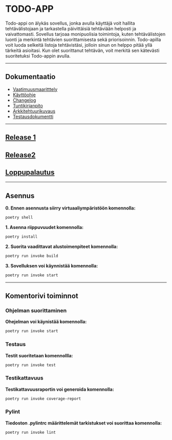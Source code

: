 
# TODO-APP
Todo-appi on älykäs sovellus, jonka avulla käyttäjä voit hallita tehtävälistojaan ja tarkastella päivittäisiä tehtäviään helposti ja vaivattomasti. Sovellus tarjoaa monipuolisia toimintoja, kuten tehtävälistojen luonti ja merkintä tehtävien suorittamisesta sekä priorisoinnin. Todo-apilla voit luoda selkeitä listoja tehtävistäsi, jolloin sinun on helppo pitää yllä tärkeitä asioitasi. Kun olet suorittanut tehtävän, voit merkitä sen kätevästi suoritetuksi Todo-appin avulla.

***
## **Dokumentaatio**
- [Vaatimuusmaaritttely](dokumentaatio/vaatimusmaarittely.md)
- [Käyttöohje](dokumentaatio/Käyttöohje.md)
- [Changelog](dokumentaatio/changelog.md)
- [Tuntikirjanpito](dokumentaatio/tuntikirjanpito.md)
- [Arkkitehtuurikuvaus](dokumentaatio/arkkitehtuuri.md)
- [Testausdokumentti](dokumentaatio/Testausdokumentti.md)

****
## **[Release 1](https://github.com/Yusuboy/ot-harjoitustyo/releases/tag/Viikko5)**
## **[Release2](https://github.com/Yusuboy/ot-harjoitustyo/releases/tag/Viikko6)**
## **[Loppupalautus](https://github.com/Yusuboy/ot-harjoitustyo/releases/tag/Loppupalautus)**
****

## **Asennus**
**0. Ennen asennusta siirry virtuaaliympäristöön komennolla:**
```bash
poetry shell
```

 **1. Asenna riippuvuudet komennolla:**
```bash
poetry install
```

 **2. Suorita vaadittavat alustoimenpiteet komennolla:**
```bash
poetry run invoke build
``` 

 **3. Sovelluksen voi käynnistää komennolla:**
```bash
poetry run invoke start
```
****

## **Komentorivi toiminnot**

### **Ohjelman suorittaminen**

 **Ohejelman voi käynistää komennolla:**
```bash
poetry run invoke start
```

### **Testaus**

**Testit suoritetaan komennollla:**
```bash
poetry run invoke test
```

### **Testikattavuus**
**Testikattavuusraportin voi generoida komennolla:**
```bash
poetry run invoke coverage-report
```

### **Pylint**
**Tiedoston .pylintrc määrittelemät tarkistukset voi suorittaa komennolla:**
```bash
poetry run invoke lint
```
